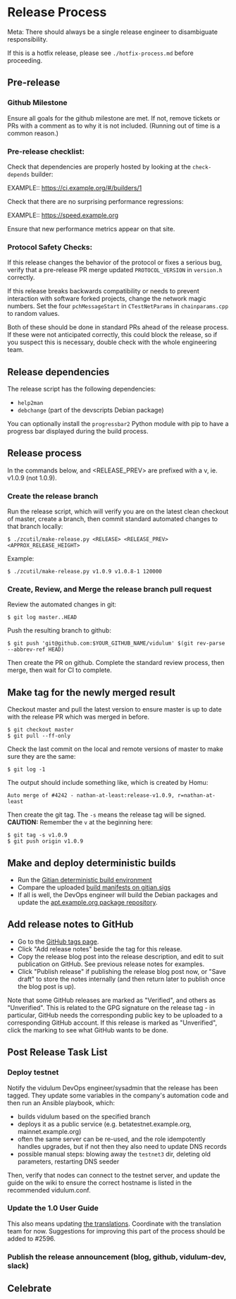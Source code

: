 Release Process
====================
Meta: There should always be a single release engineer to disambiguate responsibility.

If this is a hotfix release, please see `./hotfix-process.md` before proceeding.

## Pre-release

### Github Milestone

Ensure all goals for the github milestone are met. If not, remove tickets
or PRs with a comment as to why it is not included. (Running out of time
is a common reason.)

### Pre-release checklist:

Check that dependencies are properly hosted by looking at the `check-depends` builder:

  EXAMPLE:: https://ci.example.org/#/builders/1

Check that there are no surprising performance regressions:

  EXAMPLE:: https://speed.example.org

Ensure that new performance metrics appear on that site.

### Protocol Safety Checks:

If this release changes the behavior of the protocol or fixes a serious
bug, verify that a pre-release PR merge updated `PROTOCOL_VERSION` in
`version.h` correctly.

If this release breaks backwards compatibility or needs to prevent
interaction with software forked projects, change the network magic
numbers. Set the four `pchMessageStart` in `CTestNetParams` in
`chainparams.cpp` to random values.

Both of these should be done in standard PRs ahead of the release
process. If these were not anticipated correctly, this could block the
release, so if you suspect this is necessary, double check with the
whole engineering team.

## Release dependencies

The release script has the following dependencies:

- `help2man`
- `debchange` (part of the devscripts Debian package)

You can optionally install the `progressbar2` Python module with pip to have a
progress bar displayed during the build process.

## Release process

In the commands below, <RELEASE> and <RELEASE_PREV> are prefixed with a v, ie.
v1.0.9 (not 1.0.9).

### Create the release branch

Run the release script, which will verify you are on the latest clean
checkout of master, create a branch, then commit standard automated
changes to that branch locally:

    $ ./zcutil/make-release.py <RELEASE> <RELEASE_PREV> <APPROX_RELEASE_HEIGHT>

Example:

    $ ./zcutil/make-release.py v1.0.9 v1.0.8-1 120000

### Create, Review, and Merge the release branch pull request

Review the automated changes in git:

    $ git log master..HEAD

Push the resulting branch to github:

    $ git push 'git@github.com:$YOUR_GITHUB_NAME/vidulum' $(git rev-parse --abbrev-ref HEAD)

Then create the PR on github. Complete the standard review process,
then merge, then wait for CI to complete.

## Make tag for the newly merged result

Checkout master and pull the latest version to ensure master is up to date with the release PR which was merged in before.

    $ git checkout master
    $ git pull --ff-only

Check the last commit on the local and remote versions of master to make sure they are the same:

    $ git log -1

The output should include something like, which is created by Homu:

    Auto merge of #4242 - nathan-at-least:release-v1.0.9, r=nathan-at-least

Then create the git tag. The `-s` means the release tag will be
signed. **CAUTION:** Remember the `v` at the beginning here:

    $ git tag -s v1.0.9
    $ git push origin v1.0.9

## Make and deploy deterministic builds

- Run the [Gitian deterministic build environment](https://github.com/example/example-gitian)
- Compare the uploaded [build manifests on gitian.sigs](https://github.com/example/gitian.sigs)
- If all is well, the DevOps engineer will build the Debian packages and update the
  [apt.example.org package repository](https://apt.example.org).

## Add release notes to GitHub

- Go to the [GitHub tags page](https://github.com/vidulum/vidulum/tags).
- Click "Add release notes" beside the tag for this release.
- Copy the release blog post into the release description, and edit to suit
  publication on GitHub. See previous release notes for examples.
- Click "Publish release" if publishing the release blog post now, or
  "Save draft" to store the notes internally (and then return later to publish
  once the blog post is up).

Note that some GitHub releases are marked as "Verified", and others as
"Unverified". This is related to the GPG signature on the release tag - in
particular, GitHub needs the corresponding public key to be uploaded to a
corresponding GitHub account. If this release is marked as "Unverified", click
the marking to see what GitHub wants to be done.

## Post Release Task List

### Deploy testnet

Notify the vidulum DevOps engineer/sysadmin that the release has been tagged. They update some variables in the company's automation code and then run an Ansible playbook, which:

* builds vidulum based on the specified branch
* deploys it as a public service (e.g. betatestnet.example.org, mainnet.example.org)
* often the same server can be re-used, and the role idempotently handles upgrades, but if not then they also need to update DNS records
* possible manual steps: blowing away the `testnet3` dir, deleting old parameters, restarting DNS seeder

Then, verify that nodes can connect to the testnet server, and update the guide on the wiki to ensure the correct hostname is listed in the recommended vidulum.conf.

### Update the 1.0 User Guide

This also means updating [the translations](https://github.com/vidulum/vidulum-docs).
Coordinate with the translation team for now. Suggestions for improving this
part of the process should be added to #2596.

### Publish the release announcement (blog, github, vidulum-dev, slack)

## Celebrate
